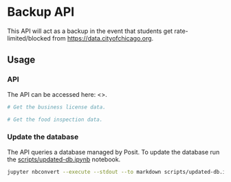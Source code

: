 # Backup API

This API will act as a backup in the event that students get rate-limited/blocked from <https://data.cityofchicago.org>.

## Usage

### API

The API can be accessed here: <>.

```bash
# Get the business license data.

# Get the food inspection data.
```

### Update the database

The API queries a database managed by Posit. To update the database run the [scripts/updated-db.ipynb](scripts/updated-db.ipynb) notebook.

```bash
jupyter nbconvert --execute --stdout --to markdown scripts/updated-db.ipynb
```
